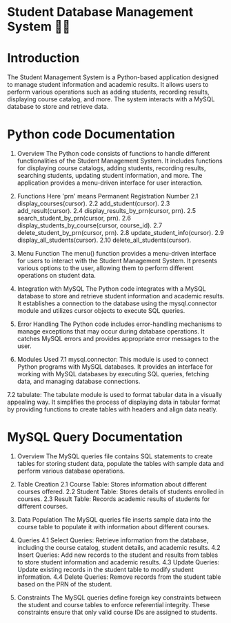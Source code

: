 # Student Database Management System 🧑‍🎓
# Introduction
The Student Management System is a Python-based application designed to manage 
student information and academic results. 
It allows users to perform various operations such as adding students, 
recording results, displaying course catalog, and more. 
The system interacts with a MySQL database to store and retrieve data.
# Python code Documentation
1. Overview
The Python code consists of functions to handle different functionalities of the Student Management System.
It includes functions for displaying course catalogs, adding students, recording results, searching students,
updating student information, and more. The application provides a menu-driven interface for user interaction.

2. Functions
Here 'prn' means Permanent Registration Number
2.1 display_courses(cursor).
2.2 add_student(cursor).
2.3 add_result(cursor).
2.4 display_results_by_prn(cursor, prn).
2.5 search_student_by_prn(cursor, prn).
2.6 display_students_by_course(cursor, course_id).
2.7 delete_student_by_prn(cursor, prn).
2.8 update_student_info(cursor).
2.9 display_all_students(cursor).
2.10 delete_all_students(cursor).

4. Menu Function
The menu() function provides a menu-driven interface for users to interact with the
Student Management System. It presents various options to the user,
allowing them to perform different operations on student data.

5. Integration with MySQL
The Python code integrates with a MySQL database to store and
retrieve student information and academic results.
It establishes a connection to the database using the mysql.connector
module and utilizes cursor objects to execute SQL queries.

6. Error Handling
The Python code includes error-handling mechanisms to manage
exceptions that may occur during database operations.
It catches MySQL errors and provides appropriate error messages to the user.

7. Modules Used
7.1 mysql.connector: This module is used to connect Python programs with MySQL databases.
  It provides an interface for working with MySQL databases by executing SQL queries, fetching data,
  and managing database connections.

7.2 tabulate: The tabulate module is used to format tabular data in a visually appealing way. 
  It simplifies the process of displaying data in tabular format by providing functions to 
  create tables with headers and align data neatly.

# MySQL Query Documentation
1. Overview
The MySQL queries file contains SQL statements to create tables for storing student
data, populate the tables with sample data and perform various database operations.

2. Table Creation
2.1 Course Table: Stores information about different courses offered.
2.2 Student Table: Stores details of students enrolled in courses.
2.3 Result Table: Records academic results of students for different courses.

3. Data Population
The MySQL queries file inserts sample data into the course table to populate
it with information about different courses.

4. Queries
4.1 Select Queries: Retrieve information from the database, including the course catalog,
student details, and academic results.
4.2 Insert Queries: Add new records to the student and results from tables to store
student information and academic results.
4.3 Update Queries: Update existing records in the student table to modify
student information.
4.4 Delete Queries: Remove records from the student table based on the PRN of
the student.

5. Constraints
The MySQL queries define foreign key constraints between the student and course tables
to enforce referential integrity. These constraints ensure that only valid course IDs
are assigned to students.
